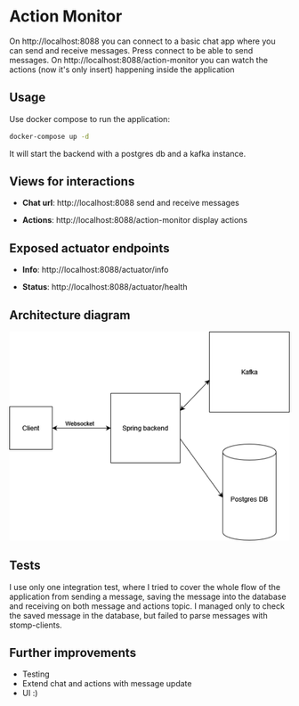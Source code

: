 # Action Monitor
On http://localhost:8088 you can connect to a basic chat app where you can send and receive messages. 
Press connect to be able to send messages.
On http://localhost:8088/action-monitor you can watch the actions (now it's only insert) happening inside the application

## Usage
Use docker compose to run the application:
```bash
docker-compose up -d
```
It will start the backend with a postgres db and a kafka instance.

## Views for interactions
- **Chat url**: http://localhost:8088 send and receive messages

- **Actions**: http://localhost:8088/action-monitor display actions

## Exposed actuator endpoints
- **Info**: http://localhost:8088/actuator/info

- **Status**: http://localhost:8088/actuator/health

## Architecture diagram

![](./action-monitor.png)

## Tests
I use only one integration test, where I tried to cover the whole flow of the application from sending a message, 
saving the message into the database and receiving on both message and actions topic.
I managed only to check the saved message in the database, but failed to parse messages with stomp-clients.

## Further improvements

- Testing
- Extend chat and actions with message update
- UI :)